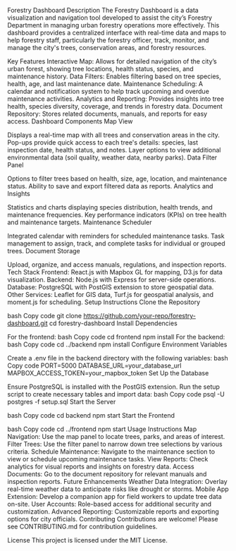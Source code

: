 Forestry Dashboard
Description
The Forestry Dashboard is a data visualization and navigation tool developed to assist the city’s Forestry Department in managing urban forestry operations more effectively. This dashboard provides a centralized interface with real-time data and maps to help forestry staff, particularly the forestry officer, track, monitor, and manage the city's trees, conservation areas, and forestry resources.

Key Features
Interactive Map: Allows for detailed navigation of the city’s urban forest, showing tree locations, health status, species, and maintenance history.
Data Filters: Enables filtering based on tree species, health, age, and last maintenance date.
Maintenance Scheduling: A calendar and notification system to help track upcoming and overdue maintenance activities.
Analytics and Reporting: Provides insights into tree health, species diversity, coverage, and trends in forestry data.
Document Repository: Stores related documents, manuals, and reports for easy access.
Dashboard Components
Map View

Displays a real-time map with all trees and conservation areas in the city.
Pop-ups provide quick access to each tree's details: species, last inspection date, health status, and notes.
Layer options to view additional environmental data (soil quality, weather data, nearby parks).
Data Filter Panel

Options to filter trees based on health, size, age, location, and maintenance status.
Ability to save and export filtered data as reports.
Analytics and Insights

Statistics and charts displaying species distribution, health trends, and maintenance frequencies.
Key performance indicators (KPIs) on tree health and maintenance targets.
Maintenance Scheduler

Integrated calendar with reminders for scheduled maintenance tasks.
Task management to assign, track, and complete tasks for individual or grouped trees.
Document Storage

Upload, organize, and access manuals, regulations, and inspection reports.
Tech Stack
Frontend: React.js with Mapbox GL for mapping, D3.js for data visualization.
Backend: Node.js with Express for server-side operations.
Database: PostgreSQL with PostGIS extension to store geospatial data.
Other Services: Leaflet for GIS data, Turf.js for geospatial analysis, and moment.js for scheduling.
Setup Instructions
Clone the Repository

bash
Copy code
git clone https://github.com/your-repo/forestry-dashboard.git
cd forestry-dashboard
Install Dependencies

For the frontend:
bash
Copy code
cd frontend
npm install
For the backend:
bash
Copy code
cd ../backend
npm install
Configure Environment Variables

Create a .env file in the backend directory with the following variables:
bash
Copy code
PORT=5000
DATABASE_URL=your_database_url
MAPBOX_ACCESS_TOKEN=your_mapbox_token
Set Up the Database

Ensure PostgreSQL is installed with the PostGIS extension.
Run the setup script to create necessary tables and import data:
bash
Copy code
psql -U postgres -f setup.sql
Start the Server

bash
Copy code
cd backend
npm start
Start the Frontend

bash
Copy code
cd ../frontend
npm start
Usage Instructions
Map Navigation: Use the map panel to locate trees, parks, and areas of interest.
Filter Trees: Use the filter panel to narrow down tree selections by various criteria.
Schedule Maintenance: Navigate to the maintenance section to view or schedule upcoming maintenance tasks.
View Reports: Check analytics for visual reports and insights on forestry data.
Access Documents: Go to the document repository for relevant manuals and inspection reports.
Future Enhancements
Weather Data Integration: Overlay real-time weather data to anticipate risks like drought or storms.
Mobile App Extension: Develop a companion app for field workers to update tree data on-site.
User Accounts: Role-based access for additional security and customization.
Advanced Reporting: Customizable reports and exporting options for city officials.
Contributing
Contributions are welcome! Please see CONTRIBUTING.md for contribution guidelines.

License
This project is licensed under the MIT License.
